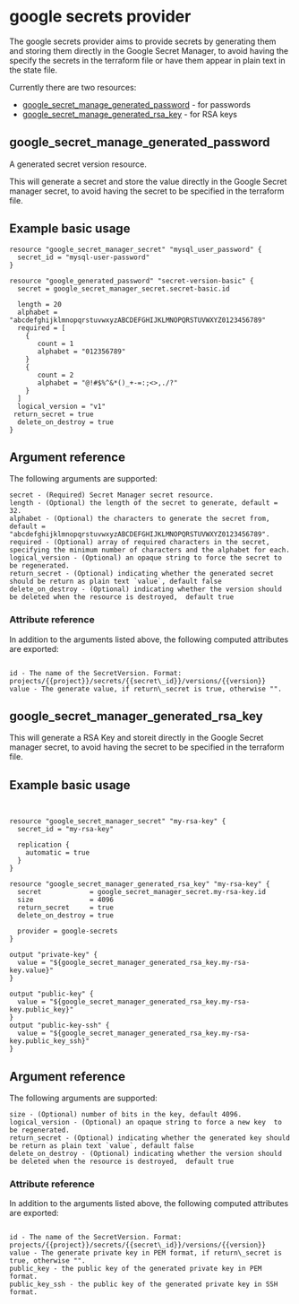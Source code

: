 # google secrets provider
The google secrets provider aims to provide secrets by generating them and storing them directly in the
  Google Secret Manager, to avoid having the specify the secrets in the terraform file or have them appear
  in plain text in the state file.
  
Currently there are two resources:
- [google\_secret\_manage\_generated\_password](#google_secret_manage_generated_password) - for passwords
- [google\_secret\_manage\_generated\_rsa_key](#google_secret_manage_generated_rsa_key) - for RSA keys

## google\_secret\_manage\_generated\_password
A generated secret version resource.

This will generate a secret and store the value directly in the Google Secret manager secret, 
  to avoid having the secret to be specified in the terraform file.

## Example basic usage
```
resource "google_secret_manager_secret" "mysql_user_password" {
  secret_id = "mysql-user-password"
}

resource "google_generated_password" "secret-version-basic" {
  secret = google_secret_manager_secret.secret-basic.id

  length = 20
  alphabet = "abcdefghijklmnopqrstuvwxyzABCDEFGHIJKLMNOPQRSTUVWXYZ0123456789"
  required = [
    {
       count = 1
       alphabet = "012356789"
    }
    {
       count = 2
       alphabet = "@!#$%^&*()_+-=:;<>,./?"
    }
  ]
  logical_version = "v1"
 return_secret = true
  delete_on_destroy = true
}
```

## Argument reference
The following arguments are supported:

```
secret - (Required) Secret Manager secret resource.
length - (Optional) the length of the secret to generate, default = 32.
alphabet - (Optional) the characters to generate the secret from, default = "abcdefghijklmnopqrstuvwxyzABCDEFGHIJKLMNOPQRSTUVWXYZ0123456789".
required - (Optional) array of required characters in the secret, specifying the minimum number of characters and the alphabet for each.
logical_version - (Optional) an opaque string to force the secret to be regenerated.
return_secret - (Optional) indicating whether the generated secret should be return as plain text `value`, default false
delete_on_destroy - (Optional) indicating whether the version should be deleted when the resource is destroyed,  default true
```

### Attribute reference
In addition to the arguments listed above, the following computed attributes are exported:
```

id - The name of the SecretVersion. Format: projects/{{project}}/secrets/{{secret\_id}}/versions/{{version}}
value - The generate value, if return\_secret is true, otherwise "".
```


## google\_secret\_manager\_generated\_rsa_key

This will generate a RSA Key and storeit directly in the Google Secret manager secret, to avoid having the secret to 
  be specified in the terraform file.

## Example basic usage
```


resource "google_secret_manager_secret" "my-rsa-key" {
  secret_id = "my-rsa-key"

  replication {
    automatic = true
  }
}

resource "google_secret_manager_generated_rsa_key" "my-rsa-key" {
  secret            = google_secret_manager_secret.my-rsa-key.id
  size              = 4096
  return_secret     = true
  delete_on_destroy = true

  provider = google-secrets
}

output "private-key" {
  value = "${google_secret_manager_generated_rsa_key.my-rsa-key.value}"
}

output "public-key" {
  value = "${google_secret_manager_generated_rsa_key.my-rsa-key.public_key}"
}
output "public-key-ssh" {
  value = "${google_secret_manager_generated_rsa_key.my-rsa-key.public_key_ssh}"
}
```

## Argument reference
The following arguments are supported:

```
size - (Optional) number of bits in the key, default 4096.
logical_version - (Optional) an opaque string to force a new key  to be regenerated.
return_secret - (Optional) indicating whether the generated key should be return as plain text `value`, default false
delete_on_destroy - (Optional) indicating whether the version should be deleted when the resource is destroyed,  default true
```

### Attribute reference
In addition to the arguments listed above, the following computed attributes are exported:
```

id - The name of the SecretVersion. Format: projects/{{project}}/secrets/{{secret\_id}}/versions/{{version}}
value - The generate private key in PEM format, if return\_secret is true, otherwise "".
public_key - the public key of the generated private key in PEM format.
public_key_ssh - the public key of the generated private key in SSH format.
```
